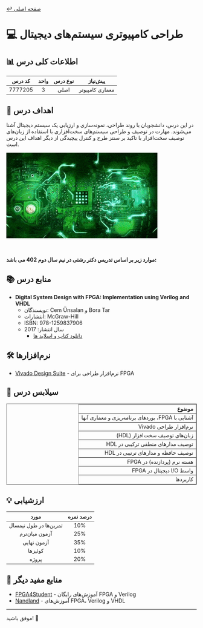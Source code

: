 [↩️ صفحه اصلی](/README.md)

# 💻 طراحی کامپیوتری سیستم‌های دیجیتال

## 📊 اطلاعات کلی درس
<div align="center">

| کد درس | واحد | نوع درس | پیش‌نیاز |
|:------:|:----:|:-------:|:--------:|
| 7777205 |  3   | اصلی   | معماری کامپیوتر |

</div>

## 🎯 اهداف درس
در این درس، دانشجویان با روند طراحی، نمونه‌سازی و ارزیابی یک سیستم دیجیتال آشنا می‌شوند. مهارت در توصیف و طراحی سیستم‌های سخت‌افزاری با استفاده از زبان‌های توصیف سخت‌افزار با تاکید بر سنتز طرح و کنترل پیچیدگی از دیگر اهداف این درس است.


![gif](/نیمسال%203/مدارهای%20منطقی/تصاویر/giphy.gif)

<br>

**موارد زیر بر اساس تدریس دکتر رشتی در نیم سال دوم 402 می باشد:**

## 📚 منابع درس
- **Digital System Design with FPGA: Implementation using Verilog and VHDL**
  - نویسندگان: Cem Ünsalan و Bora Tar
  - انتشارات: McGraw-Hill
  - ISBN: 978-1259837906
  - سال انتشار: 2017
      - [دانلود کتاب و اسلاید ها](./منابع/)

## 🛠️ نرم‌افزارها
- [Vivado Design Suite](https://www.xilinx.com/products/design-tools/vivado.html) - نرم‌افزار طراحی برای FPGA

## 📅 سیلابس درس
<div align="center" style="direction: rtl">
    <table border="1" style="text-align: right;">
        <thead>
            <tr>
                <th>موضوع</th>
            </tr>
        </thead>
        <tbody>
            <tr>
                <td>آشنایی با FPGA، بوردهای برنامه‌ریزی و معماری آنها</td>
            </tr>
            <tr>
                <td>نرم‌افزار طراحی Vivado</td>
            </tr>
            <tr>
                <td>زبان‌های توصیف سخت‌افزار (HDL)</td>
            </tr>
            <tr>
                <td>توصیف مدارهای منطقی ترکیبی در HDL</td>
            </tr>
            <tr>
                <td>توصیف حافظه و مدارهای ترتیبی در HDL</td>
            </tr>
            <tr>
                <td>هسته نرم (پردازنده) در FPGA</td>
            </tr>
            <tr>
                <td>واسط I/O دیجیتال در FPGA</td>
            </tr>
            <tr>
                <td>کاربردها</td>
            </tr>
        </tbody>
    </table>
</div>



## 💡 ارزشیابی
<div align="center">

| مورد | درصد نمره |
|:----:|:---------:|
| تمرین‌ها در طول نیمسال | 10% |
| آزمون میان‌ترم | 25% |
| آزمون نهایی | 35% |
| کوئیزها | 10% |
| پروژه | 20% |

</div>

## 🔗 منابع مفید دیگر
- [FPGA4Student](https://www.fpga4student.com/) - آموزش‌های رایگان FPGA و Verilog
- [Nandland](https://www.nandland.com/) - آموزش‌های FPGA، Verilog و VHDL

---

موفق باشید! 🚀